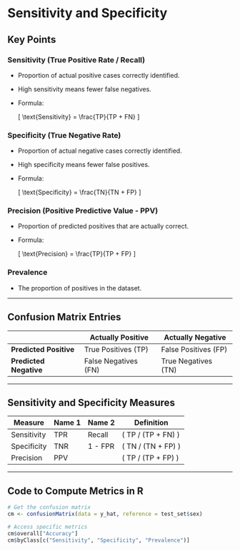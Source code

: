 # Sensitivity and Specificity

## Key Points

### Sensitivity (True Positive Rate / Recall)
- Proportion of actual positive cases correctly identified.
- High sensitivity means fewer false negatives.
- Formula: 
  
  \[ \text{Sensitivity} = \frac{TP}{TP + FN} \]

### Specificity (True Negative Rate)
- Proportion of actual negative cases correctly identified.
- High specificity means fewer false positives.
- Formula: 
  
  \[ \text{Specificity} = \frac{TN}{TN + FP} \]

### Precision (Positive Predictive Value - PPV)
- Proportion of predicted positives that are actually correct.
- Formula: 
  
  \[ \text{Precision} = \frac{TP}{TP + FP} \]

### Prevalence
- The proportion of positives in the dataset.

---

## Confusion Matrix Entries

|                | Actually Positive | Actually Negative |
|--------------|----------------|----------------|
| **Predicted Positive** | True Positives (TP) | False Positives (FP) |
| **Predicted Negative** | False Negatives (FN) | True Negatives (TN) |

---

## Sensitivity and Specificity Measures

| Measure      | Name 1 | Name 2  | Definition                  |
|-------------|--------|---------|-----------------------------|
| Sensitivity | TPR    | Recall  | \( TP / (TP + FN) \)       |
| Specificity | TNR    | 1 - FPR | \( TN / (TN + FP) \)       |
| Precision   | PPV    |         | \( TP / (TP + FP) \)       |

---

## Code to Compute Metrics in R

```r
# Get the confusion matrix
cm <- confusionMatrix(data = y_hat, reference = test_set$sex)

# Access specific metrics
cm$overall["Accuracy"]
cm$byClass[c("Sensitivity", "Specificity", "Prevalence")]
